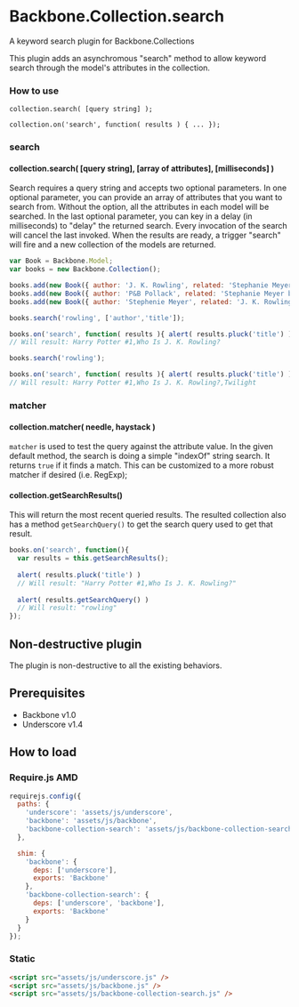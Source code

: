Backbone.Collection.search
==========================
A keyword search plugin for Backbone.Collections

This plugin adds an asynchromous "search" method to allow keyword search through the model's attributes in the collection. 

### How to use
```
collection.search( [query string] );

collection.on('search', function( results ) { ... });
```
### search
#### collection.search( [query string], [array of attributes], [milliseconds] )
Search requires a query string and accepts two optional parameters. In one optional parameter, you can provide an array of attributes that you want to search from.  Without the option, all the attributes in each model will be searched. In the last optional parameter, you can key in a delay (in milliseconds) to "delay" the returned search. Every invocation of the search will cancel the last invoked.  When the results are ready, a trigger "search" will fire and a new collection of the models are returned.
```js
var Book = Backbone.Model;
var books = new Backbone.Collection();

books.add(new Book({ author: 'J. K. Rowling', related: 'Stephanie Meyer books', title: 'Harry Potter #1' }));
books.add(new Book({ author: 'P&B Pollack', related: 'Stephanie Meyer books', title: 'Who Is J. K. Rowling?' }));
books.add(new Book({ author: 'Stephenie Meyer', related: 'J. K. Rowling books', title: 'Twilight'}));

books.search('rowling', ['author','title']);

books.on('search', function( results ){ alert( results.pluck('title') ) });
// Will result: Harry Potter #1,Who Is J. K. Rowling?
```
```js
books.search('rowling');

books.on('search', function( results ){ alert( results.pluck('title') ) });
// Will result: Harry Potter #1,Who Is J. K. Rowling?,Twilight
```
### matcher
#### collection.matcher( needle, haystack )
`matcher` is used to test the query against the attribute value.  In the given default method, the search is doing a simple "indexOf" string search.  It returns `true` if it finds a match. This can be customized to a more robust matcher if desired (i.e. RegExp);  

#### collection.getSearchResults()
This will return the most recent queried results. The resulted collection also has a method `getSearchQuery()` to get the search query used to get that result.
```js
books.on('search', function(){ 
  var results = this.getSearchResults();
  
  alert( results.pluck('title') )
  // Will result: "Harry Potter #1,Who Is J. K. Rowling?"
  
  alert( results.getSearchQuery() )
  // Will result: "rowling"
});
```

## Non-destructive plugin
The plugin is non-destructive to all the existing behaviors.

## Prerequisites
 - Backbone v1.0
 - Underscore v1.4

## How to load

### Require.js AMD

```js
requirejs.config({
  paths: {
    'underscore': 'assets/js/underscore',
    'backbone': 'assets/js/backbone',
    'backbone-collection-search': 'assets/js/backbone-collection-search'
  },

  shim: {
    'backbone': {
      deps: ['underscore'],
      exports: 'Backbone'
    },
    'backbone-collection-search': {
      deps: ['underscore', 'backbone'],
      exports: 'Backbone'
    }
  }
});
```

### Static

```html
<script src="assets/js/underscore.js" />
<script src="assets/js/backbone.js" />
<script src="assets/js/backbone-collection-search.js" />
```





